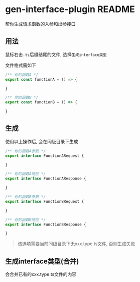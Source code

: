 # gen-interface-plugin README

帮你生成请求函数的入参和出参接口

## 用法

鼠标右击`.ts`后缀结尾的文件, 选择`生成interface类型`

文件格式需如下

```typescript
/** 你的函数A */
export const functionA = () => {

}

/** 你的函数B */
export const functionB = () => {

}
```

## 生成

使用以上操作后, 会在同级目录下生成

```typescript
/** 你的函数A参数 */
export interface FunctionARequest {

}

/** 你的函数A响应 */
export interface FunctionAResponse {

}

/** 你的函数B参数 */
export interface FunctionBRequest {

}

/** 你的函数B响应 */
export interface FunctionBResponse {

}

```

> 该选项需要当前同级目录下无xxx.type.ts文件, 否则生成失败

## 生成interface类型(合并)

会合并已有的xxx.type.ts文件的内容